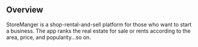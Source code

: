 ## Overview
StoreManger is a shop-rental-and-sell platform for those who want to start a business. The app ranks the real estate for sale or rents according to the area, price, and popularity...so on.
